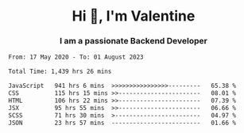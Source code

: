 <h1 align="center">Hi 👋, I'm Valentine</h1>
<h3 align="center">I am a passionate Backend Developer</h3>
<!--START_SECTION:waka-->

```txt
From: 17 May 2020 - To: 01 August 2023

Total Time: 1,439 hrs 26 mins

JavaScript   941 hrs 6 mins  >>>>>>>>>>>>>>>>---------   65.38 %
CSS          115 hrs 15 mins >>-----------------------   08.01 %
HTML         106 hrs 22 mins >>-----------------------   07.39 %
JSX          95 hrs 55 mins  >>-----------------------   06.66 %
SCSS         71 hrs 30 mins  >------------------------   04.97 %
JSON         23 hrs 57 mins  -------------------------   01.66 %
```

<!--END_SECTION:waka-->
